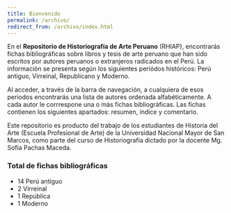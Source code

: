 ```yaml
---
title: Bienvenido
permalink: /archivo/
redirect_from: /archivo/index.html
---
```


En el **Repositorio de Historiografía de Arte Peruano** (RHIAP), encontrarás fichas bibliográficas sobre libros y tesis de arte peruano que han sido escritos por autores peruanos o extranjeros radicados en el Perú. La información se presenta según los siguientes periódos históricos: Perú antiguo, Virreinal, Republicano y Moderno.

Al acceder, a través de la barra de navegación, a cualquiera de esos periodos encontrarás una lista de autores ordenada alfabéticamente. A cada autor le corrrespone una o más fichas bibliográficas. Las fichas contienen los siguientes apartados: resumen, índice y comentario.

Este repositorio es producto del trabajo de los estudiantes de Historia del Arte (Escuela Profesional de Arte) de la Universidad Nacional Mayor de San Marcos, como parte del curso de Historiografía dictado por la docente Mg. Sofía Pachas Maceda.

### Total de fichas bibliográficas

<ul class="list-group">
  <li class="list-group-item">
     <span class="badge">14</span> Perú antiguo
  </li>
  <li class="list-group-item">
     <span class="badge">2</span> Virreinal
  </li>
  <li class="list-group-item">
     <span class="badge">1</span> República
  </li>
  <li class="list-group-item">
     <span class="badge">1</span> Moderno
  </li>
</ul>
